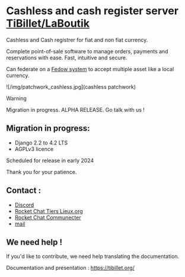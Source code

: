 # Cashless and cash register server [TiBillet/LaBoutik](https://tibillet.org)

Cashless and Cash registrer for fiat and non fiat currency.

Complete point-of-sale software to manage orders, payments and reservations with ease. Fast, intuitive and secure.

Can federate on a [Fedow system](https://github.com/TiBillet/Fedow) to accept multiple asset like a local currency.

![/img/patchwork_cashless.jpg](cashless patchwork)

> [!WARNING]  
> Migration in progress.
> ALPHA RELEASE.
> Go talk with us !

## Migration in progress:

- Django 2.2 to 4.2 LTS
- AGPLv3 licence

Scheduled for release in early 2024

Thank you for your patience.

## Contact :

- [Discord](https://discord.gg/ecb5jtP7vY)
- [Rocket Chat Tiers Lieux.org](https://chat.tiers-lieux.org/channel/TiBillet)
- [Rocket Chat Communecter](https://chat.communecter.org/channel/Tibillet)
- [mail](mailto:contact@tibillet.re)

## We need help !

If you'd like to contribute, we need help translating the documentation.

Documentation and presentation : <a href="https://tibillet.org/">https://tibillet.org/</a>

